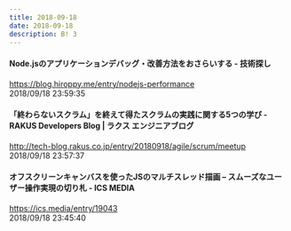 ```yaml
---
title: 2018-09-18
date: 2018-09-18
description: B! 3
---
```


#### Node.jsのアプリケーションデバッグ・改善方法をおさらいする - 技術探し
https://blog.hiroppy.me/entry/nodejs-performance<br>
2018/09/18 23:59:35<br>


#### 「終わらないスクラム」を終えて得たスクラムの実践に関する5つの学び - RAKUS Developers Blog | ラクス エンジニアブログ
http://tech-blog.rakus.co.jp/entry/20180918/agile/scrum/meetup<br>
2018/09/18 23:57:37<br>


#### オフスクリーンキャンバスを使ったJSのマルチスレッド描画 – スムーズなユーザー操作実現の切り札 - ICS MEDIA
https://ics.media/entry/19043<br>
2018/09/18 23:45:40<br>


